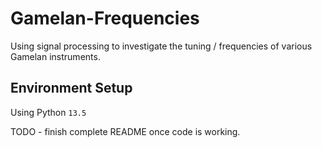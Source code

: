 # Gamelan-Frequencies

Using signal processing to investigate the tuning / frequencies of various Gamelan instruments.

## Environment Setup

Using Python `13.5`

TODO - finish complete README once code is working.
